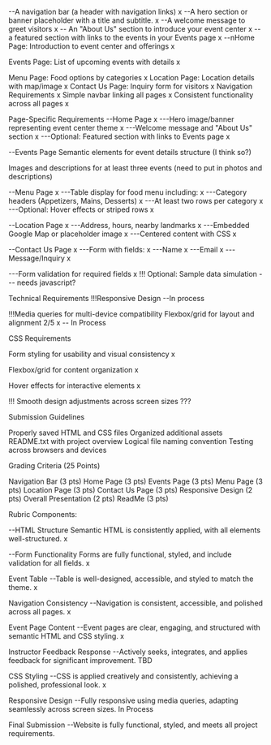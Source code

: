 --A navigation bar (a header with navigation links)  x
--A hero section or banner placeholder with a title and subtitle. x
--A welcome message to greet visitors x
-- An "About Us" section to introduce your event center x
-- a featured section with links to the events in your Events page x
--nHome Page: Introduction to event center and offerings x

Events Page: List of upcoming events with details x

Menu Page: Food options by categories x
Location Page: Location details with map/image x
Contact Us Page: Inquiry form for visitors x
Navigation Requirements x
Simple navbar linking all pages x
Consistent functionality across all pages x

Page-Specific Requirements
--Home Page x
---Hero image/banner representing event center theme x
---Welcome message and "About Us" section x
---Optional: Featured section with links to Events page x

--Events Page
Semantic elements for event details structure (I think so?)

Images and descriptions for at least three events (need to put in photos and descriptions)

--Menu Page x
---Table display for food menu including: x
---Category headers (Appetizers, Mains, Desserts) x
---At least two rows per category x
---Optional: Hover effects or striped rows x


--Location Page x
---Address, hours, nearby landmarks x
---Embedded Google Map or placeholder image  x
---Centered content with CSS  x

--Contact Us Page x
---Form with fields: x
---Name x
---Email x
---Message/Inquiry x


---Form validation for required fields x
!!! Optional: Sample data simulation  --- needs javascript?

Technical Requirements
!!!Responsive Design --In process

!!!Media queries for multi-device compatibility
Flexbox/grid for layout and alignment 2/5 x  -- In Process

CSS Requirements

Form styling for usability and visual consistency  x

Flexbox/grid for content organization x

Hover effects for interactive elements x

!!! Smooth design adjustments across screen sizes ???

Submission Guidelines

Properly saved HTML and CSS files
Organized additional assets
README.txt with project overview
Logical file naming convention
Testing across browsers and devices

Grading Criteria (25 Points)

Navigation Bar (3 pts)
Home Page (3 pts)
Events Page (3 pts)
Menu Page (3 pts)
Location Page (3 pts)
Contact Us Page (3 pts)
Responsive Design (2 pts)
Overall Presentation (2 pts)
ReadMe (3 pts)


Rubric Components:

--HTML Structure
Semantic HTML is consistently applied, with all elements well-structured.
x

--Form Functionality
Forms are fully functional, styled, and include validation for all fields. x

Event Table
--Table is well-designed, accessible, and styled to match the theme.  x

Navigation Consistency
--Navigation is consistent, accessible, and polished across all pages.   x

Event Page Content
--Event pages are clear, engaging, and structured with semantic HTML and CSS styling.   x

Instructor Feedback Response
--Actively seeks, integrates, and applies feedback for significant improvement. TBD

CSS Styling
--CSS is applied creatively and consistently, achieving a polished, professional look.   x

Responsive Design
--Fully responsive using media queries, adapting seamlessly across screen sizes. In Process

Final Submission
--Website is fully functional, styled, and meets all project requirements.
